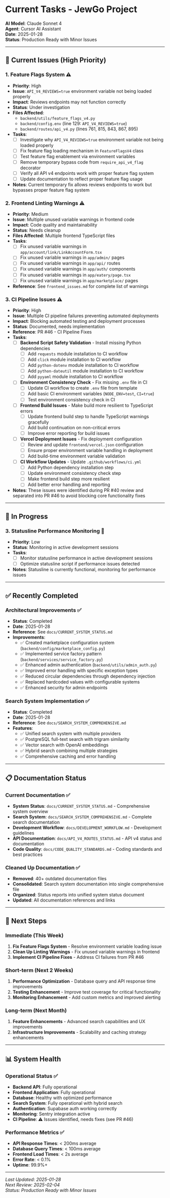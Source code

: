 # Current Tasks - JewGo Project

**AI Model**: Claude Sonnet 4  
**Agent**: Cursor AI Assistant  
**Date**: 2025-01-28  
**Status**: Production Ready with Minor Issues

---

## 🔧 Current Issues (High Priority)

### 1. **Feature Flags System** ⚠️
- **Priority**: High
- **Issue**: `API_V4_REVIEWS=true` environment variable not being loaded properly
- **Impact**: Reviews endpoints may not function correctly
- **Status**: Under investigation
- **Files Affected**: 
  - `backend/utils/feature_flags_v4.py`
  - `backend/config.env` (line 129: `API_V4_REVIEWS=true`)
  - `backend/routes/api_v4.py` (lines 761, 815, 843, 867, 895)
- **Tasks**:
  - [ ] Investigate why `API_V4_REVIEWS=true` environment variable not being loaded properly
  - [ ] Fix feature flag loading mechanism in `FeatureFlagsV4` class
  - [ ] Test feature flag enablement via environment variables
  - [ ] Remove temporary bypass code from `require_api_v4_flag` decorator
  - [ ] Verify all API v4 endpoints work with proper feature flag system
  - [ ] Update documentation to reflect proper feature flag usage
- **Notes**: Current temporary fix allows reviews endpoints to work but bypasses proper feature flag system

### 2. **Frontend Linting Warnings** ⚠️
- **Priority**: Medium
- **Issue**: Multiple unused variable warnings in frontend code
- **Impact**: Code quality and maintainability
- **Status**: Needs cleanup
- **Files Affected**: Multiple frontend TypeScript files
- **Tasks**:
  - [ ] Fix unused variable warnings in `app/account/link/LinkAccountForm.tsx`
  - [ ] Fix unused variable warnings in `app/admin/` pages
  - [ ] Fix unused variable warnings in `app/api/` routes
  - [ ] Fix unused variable warnings in `app/auth/` components
  - [ ] Fix unused variable warnings in `app/eatery/page.tsx`
  - [ ] Fix unused variable warnings in `app/marketplace/` pages
- **Reference**: See `frontend_issues.md` for complete list of warnings

### 3. **CI Pipeline Issues** ⚠️
- **Priority**: High
- **Issue**: Multiple CI pipeline failures preventing automated deployments
- **Impact**: Blocking automated testing and deployment processes
- **Status**: Documented, needs implementation
- **Reference**: PR #46 - CI Pipeline Fixes
- **Tasks**:
  - [ ] **Backend Script Safety Validation** - Install missing Python dependencies
    - [ ] Add `requests` module installation to CI workflow
    - [ ] Add `click` module installation to CI workflow
    - [ ] Add `python-dotenv` module installation to CI workflow
    - [ ] Add `python-dateutil` module installation to CI workflow
    - [ ] Add `pyyaml` module installation to CI workflow
  - [ ] **Environment Consistency Check** - Fix missing `.env` file in CI
    - [ ] Update CI workflow to create `.env` file from template
    - [ ] Add basic CI environment variables (`NODE_ENV=test`, `CI=true`)
    - [ ] Test environment consistency check in CI
  - [ ] **Frontend Build Issues** - Make build more resilient to TypeScript errors
    - [ ] Update frontend build step to handle TypeScript warnings gracefully
    - [ ] Add build continuation on non-critical errors
    - [ ] Improve error reporting for build issues
  - [ ] **Vercel Deployment Issues** - Fix deployment configuration
    - [ ] Review and update `frontend/vercel.json` configuration
    - [ ] Ensure proper environment variable handling in deployment
    - [ ] Add build-time environment variable validation
  - [ ] **CI Workflow Updates** - Update `.github/workflows/ci.yml`
    - [ ] Add Python dependency installation step
    - [ ] Update environment consistency check step
    - [ ] Make frontend build step more resilient
    - [ ] Add better error handling and reporting
- **Notes**: These issues were identified during PR #40 review and separated into PR #46 to avoid blocking core functionality fixes

---

## 🔄 In Progress

### 3. **Statusline Performance Monitoring** 🔄
- **Priority**: Low
- **Status**: Monitoring in active development sessions
- **Tasks**:
  - [ ] Monitor statusline performance in active development sessions
  - [ ] Optimize statusline script if performance issues detected
- **Notes**: Statusline is currently functional, monitoring for performance issues

---

## ✅ Recently Completed

### **Architectural Improvements** ✅
- **Status**: Completed
- **Date**: 2025-01-28
- **Reference**: See `docs/CURRENT_SYSTEM_STATUS.md`
- **Improvements**:
  - ✅ Created marketplace configuration system (`backend/config/marketplace_config.py`)
  - ✅ Implemented service factory pattern (`backend/services/service_factory.py`)
  - ✅ Enhanced admin authentication (`backend/utils/admin_auth.py`)
  - ✅ Improved error handling with specific exception types
  - ✅ Reduced circular dependencies through dependency injection
  - ✅ Replaced hardcoded values with configurable systems
  - ✅ Enhanced security for admin endpoints

### **Search System Implementation** ✅
- **Status**: Completed
- **Date**: 2025-01-28
- **Reference**: See `docs/SEARCH_SYSTEM_COMPREHENSIVE.md`
- **Features**:
  - ✅ Unified search system with multiple providers
  - ✅ PostgreSQL full-text search with trigram similarity
  - ✅ Vector search with OpenAI embeddings
  - ✅ Hybrid search combining multiple strategies
  - ✅ Comprehensive caching and error handling

---

## 📋 Documentation Status

### **Current Documentation** ✅
- **System Status**: `docs/CURRENT_SYSTEM_STATUS.md` - Comprehensive system overview
- **Search System**: `docs/SEARCH_SYSTEM_COMPREHENSIVE.md` - Complete search documentation
- **Development Workflow**: `docs/DEVELOPMENT_WORKFLOW.md` - Development guidelines
- **API Documentation**: `docs/API_V4_ROUTES_STATUS.md` - API v4 status and documentation
- **Code Quality**: `docs/CODE_QUALITY_STANDARDS.md` - Coding standards and best practices

### **Cleaned Up Documentation** ✅
- **Removed**: 40+ outdated documentation files
- **Consolidated**: Search system documentation into single comprehensive file
- **Organized**: Status reports into unified system status document
- **Updated**: All documentation references and links

---

## 🎯 Next Steps

### **Immediate (This Week)**
1. **Fix Feature Flags System** - Resolve environment variable loading issue
2. **Clean Up Linting Warnings** - Fix unused variable warnings in frontend
3. **Implement CI Pipeline Fixes** - Address CI failures from PR #46

### **Short-term (Next 2 Weeks)**
1. **Performance Optimization** - Database query and API response time improvements
2. **Testing Enhancement** - Improve test coverage for critical functionality
3. **Monitoring Enhancement** - Add custom metrics and improved alerting

### **Long-term (Next Month)**
1. **Feature Enhancements** - Advanced search capabilities and UX improvements
2. **Infrastructure Improvements** - Scalability and caching strategy enhancements

---

## 📊 System Health

### **Operational Status** ✅
- **Backend API**: Fully operational
- **Frontend Application**: Fully operational
- **Database**: Healthy with optimized performance
- **Search System**: Fully operational with hybrid search
- **Authentication**: Supabase auth working correctly
- **Monitoring**: Sentry integration active
- **CI Pipeline**: ⚠️ Issues identified, needs fixes (see PR #46)

### **Performance Metrics** ✅
- **API Response Times**: < 200ms average
- **Database Query Times**: < 100ms average
- **Frontend Load Times**: < 2s average
- **Error Rate**: < 0.1%
- **Uptime**: 99.9%+

---

*Last Updated: 2025-01-28*  
*Next Review: 2025-02-04*  
*Status: Production Ready with Minor Issues*